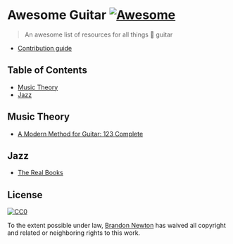 # Awesome Guitar [![Awesome](https://cdn.rawgit.com/sindresorhus/awesome/d7305f38d29fed78fa85652e3a63e154dd8e8829/media/badge.svg)](https://github.com/sindresorhus/awesome)

> An awesome list of resources for all things 🎸 guitar

* [Contribution guide](contributing.md)

## Table of Contents
* [Music Theory](#music-theory)
* [Jazz](#jazz)


## Music Theory
* [A Modern Method for Guitar: 123 Complete](http://www.berkleepress.com/catalog/product?product_id=11250)

## Jazz

* [The Real Books](http://www.halleonard.com/search/search.action?_c&seriesfeature=REALBK&)


## License

[![CC0](http://mirrors.creativecommons.org/presskit/buttons/88x31/svg/cc-zero.svg)](https://creativecommons.org/publicdomain/zero/1.0/)

To the extent possible under law, [Brandon Newton](http://forkbombs.com) has waived all copyright and related or neighboring rights to this work.
